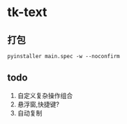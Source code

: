 # tk-text

## 打包

```shell
pyinstaller main.spec -w --noconfirm
```

## todo

1. 自定义复杂操作组合
2. 悬浮窗,快捷键?
3. 自动复制
